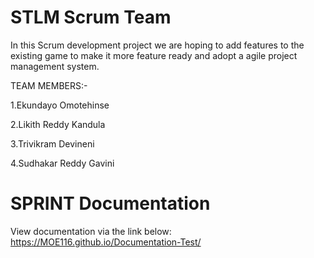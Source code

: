 # STLM Scrum Team

In this Scrum development project we are hoping to add features to the existing game to make it more feature ready and adopt a agile project management system.

TEAM MEMBERS:-

1.Ekundayo Omotehinse  

2.Likith Reddy Kandula

3.Trivikram Devineni

4.Sudhakar Reddy Gavini

# SPRINT  Documentation 
View documentation via the link below:
https://MOE116.github.io/Documentation-Test/
